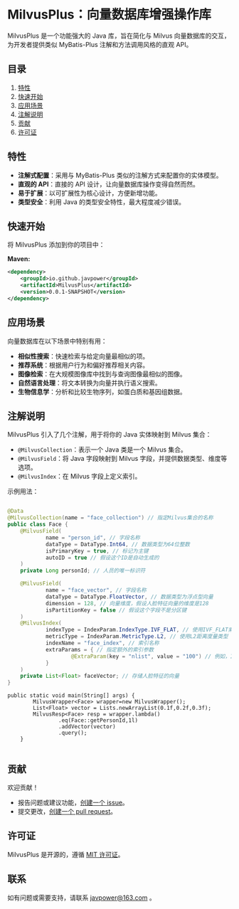 # MilvusPlus：向量数据库增强操作库

MilvusPlus 是一个功能强大的 Java 库，旨在简化与 Milvus 向量数据库的交互，为开发者提供类似 MyBatis-Plus 注解和方法调用风格的直观 API。

## 目录

1. [特性](#特性)
2. [快速开始](#快速开始)
3. [应用场景](#应用场景)
4. [注解说明](#注解说明)
5. [贡献](#贡献)
6. [许可证](#许可证)

## 特性

- **注解式配置**：采用与 MyBatis-Plus 类似的注解方式来配置你的实体模型。
- **直观的 API**：直接的 API 设计，让向量数据库操作变得自然而然。
- **易于扩展**：以可扩展性为核心设计，方便新增功能。
- **类型安全**：利用 Java 的类型安全特性，最大程度减少错误。

## 快速开始

将 MilvusPlus 添加到你的项目中：

**Maven:**
```xml
<dependency>
    <groupId>io.github.javpower</groupId>
    <artifactId>MilvusPlus</artifactId>
    <version>0.0.1-SNAPSHOT</version>
</dependency>
```

## 应用场景

向量数据库在以下场景中特别有用：

- **相似性搜索**：快速检索与给定向量最相似的项。
- **推荐系统**：根据用户行为和偏好推荐相关内容。
- **图像检索**：在大规模图像库中找到与查询图像最相似的图像。
- **自然语言处理**：将文本转换为向量并执行语义搜索。
- **生物信息学**：分析和比较生物序列，如蛋白质和基因组数据。

## 注解说明

MilvusPlus 引入了几个注解，用于将你的 Java 实体映射到 Milvus 集合：

- `@MilvusCollection`：表示一个 Java 类是一个 Milvus 集合。
- `@MilvusField`：将 Java 字段映射到 Milvus 字段，并提供数据类型、维度等选项。
- `@MilvusIndex`：在 Milvus 字段上定义索引。

示例用法：

```java

@Data
@MilvusCollection(name = "face_collection") // 指定Milvus集合的名称
public class Face {
    @MilvusField(
            name = "person_id", // 字段名称
            dataType = DataType.Int64, // 数据类型为64位整数
            isPrimaryKey = true, // 标记为主键
            autoID = true // 假设这个ID是自动生成的
    )
    private Long personId; // 人员的唯一标识符

    @MilvusField(
            name = "face_vector", // 字段名称
            dataType = DataType.FloatVector, // 数据类型为浮点型向量
            dimension = 128, // 向量维度，假设人脸特征向量的维度是128
            isPartitionKey = false // 假设这个字段不是分区键
    )
    @MilvusIndex(
            indexType = IndexParam.IndexType.IVF_FLAT, // 使用IVF_FLAT索引类型
            metricType = IndexParam.MetricType.L2, // 使用L2距离度量类型
            indexName = "face_index", // 索引名称
            extraParams = { // 指定额外的索引参数
                    @ExtraParam(key = "nlist", value = "100") // 例如，IVF的nlist参数
            }
    )
    private List<Float> faceVector; // 存储人脸特征的向量
}
```
```
public static void main(String[] args) {
        MilvusWrapper<Face> wrapper=new MilvusWrapper();
        List<Float> vector = Lists.newArrayList(0.1f,0.2f,0.3f);
        MilvusResp<Face> resp = wrapper.lambda()
                .eq(Face::getPersonId,1l)
                .addVector(vector)
                .query();
    }


```

## 贡献

欢迎贡献！

- 报告问题或建议功能，[创建一个 issue](https://github.com/yourusername/MilvusPlus/issues/new)。
- 提交更改，[创建一个 pull request](https://github.com/yourusername/MilvusPlus/compare)。

## 许可证

MilvusPlus 是开源的，遵循 [MIT 许可证](https://github.com/yourusername/MilvusPlus/blob/master/LICENSE)。

## 联系

如有问题或需要支持，请联系 [javpower@163.com](mailto:javpower@163.com) 。
